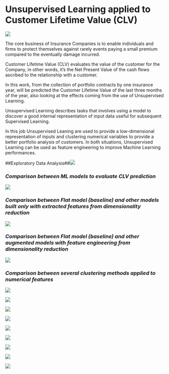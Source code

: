 # Unsupervised Learning applied to Customer Lifetime Value (CLV) 

![](https://wilsonprintingusa.com/wp-content/uploads/2015/02/Customer-Lifetime-Value-Wilson-Printing.jpg)

The core business of Insurance Companies is to enable individuals and firms to protect themselves against rarely events paying a small premium compared to the eventually damage incurred.

Customer Lifetime Value (CLV) evaluates the value of the customer for the Company, in other words, it’s the Net Present Value of the cash flows ascribed to the relationship with a customer. 

In this work, from the collection of portfolio contracts by one insurance year, will be predicted the Customer Lifetime Value of the last three months of the year, also looking at the effects coming from the use of Unsupervised Learning. 

Unsupervised Learning describes tasks that involves using a model to discover a good internal representation of input data useful for subsequent Supervised Learning. 

In this job Unsupervised Leaning are used to provide a low-dimensional representation of inputs and clustering numerical variables to provide a better portfolio analysis of customers. In both situations, Unsupervised Learning can be used as feature engineering to improve Machine Learning performances.

##Exploratory Data Analysis##![](Customer_Lifetime_Value/UL_CLV_EDA_OK2.ipynb)

### *Comparison between ML models to evaluate CLV prediction*

![](images/models.png)

### *Comparison between Flat model (baseline) and other models built only with extracted features from dimensionality reduction*

![](images/prediction_dim_reduction_only.png)

### *Comparison between Flat model (baseline) and other augmented models with feature engineering from dimensionality reduction*

![](images/prediction_fe_dim_reduction.png)

### *Comparison between several clustering methods applied to numerical features*

![](images/tsne_kmeans_2D_v2.png)

![](images/tsne_kmeans_3D_v2.png)

![](images/tsne_dbscan_2D.png)

![](images/tsne_dbscan_3D.png)

![](images/tsne_gmm_2D.png)

![](images/tsne_gmm_3D.png)

![](images/dendogram.png)

![](images/tsne_hc_2D.png)

![](images/tsne_hc_3D.png)





